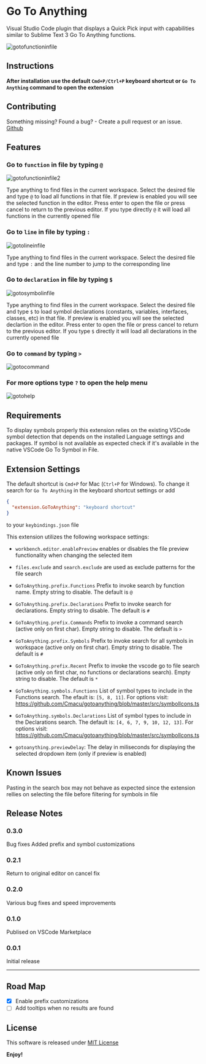 # Go To Anything

Visual Studio Code plugin that displays a Quick Pick input with capabilities similar to Sublime Text 3 Go To Anything functions.

![gotofunctioninfile](/img/goto_file_function.gif)

## Instructions

**After installation use the default `Cmd+P/Ctrl+P` keyboard shortcut or `Go To Anything` command to open the extension**

## Contributing

Something missing? Found a bug? - Create a pull request or an issue.
[Github](https://github.com/Cmacu/gotoanything)

## Features

### Go to `function` in file by typing `@`

![gotofunctioninfile2](/img/goto_file_function2.gif)

Type anything to find files in the current workspace. Select the desired file and type `@` to load all functions in that file. If preview is enabled you will see the selected function in the editor. Press enter to open the file or press cancel to return to the previous editor.
If you type directly `@` it will load all functions in the currently opened file

### Go to `line` in file by typing `:`

![gotolineinfile](/img/goto_file_line.gif)

Type anything to find files in the current workspace. Select the desired file and type `:` and the line number to jump to the corresponding line

### Go to `declaration` in file by typing `$`

![gotosymbolinfile](/img/goto_file_class.gif)

Type anything to find files in the current workspace. Select the desired file and type `$` to load symbol declarations (constants, variables, interfaces, classes, etc) in that file. If preview is enabled you will see the selected declartion in the editor. Press enter to open the file or press cancel to return to the previous editor.
If you type `$` directly it will load all declarations in the currently opened file

### Go to `command` by typing `>`

![gotocommand](/img/goto_command.gif)

### For more options type `?` to open the help menu

![gotohelp](/img/goto_help.gif)

## Requirements

To display symbols properly this extension relies on the existing VSCode symbol detection that depends on the installed Language settings and packages. If symbol is not available as expected check if it's available in the native VSCode Go To Symbol in File.

## Extension Settings

The default shortcut is `Cmd+P` for Mac (`Ctrl+P` for Windows). To change it search for `Go To Anything` in the keyboard shortcut settings or add

```json
{
  "extension.GoToAnything": "keyboard shortcut"
}
```

to your `keybindings.json` file

This extension utilizes the following workspace settings:

- `workbench.editor.enablePreview` enables or disables the file preview functionality when changing the selected item
- `files.exclude` and `search.exclude` are used as exclude patterns for the file search

- `GoToAnything.prefix.Functions` Prefix to invoke search by function name. Empty string to disable. The default is `@`
- `GoToAnything.prefix.Declarations` Prefix to invoke search for declarations. Empty string to disable. The default is `#`
- `GoToAnything.prefix.Commands` Prefix to invoke a command search (active only on first char). Empty string to disable. The default is `>`
- `GoToAnything.prefix.Symbols` Prefix to invoke search for all symbols in workspace (active only on first char). Empty string to disable. The default is `#`
- `GoToAnything.prefix.Recent` Prefix to invoke the vscode go to file search (active only on first char, no functions or declarations search). Empty string to disable. The default is `*`

- `GoToAnything.symbols.Functions` List of symbol types to include in the Functions search. The efault is: `[5, 8, 11]`. For options visit: https://github.com/Cmacu/gotoanything/blob/master/src/symbolIcons.ts
- `GoToAnything.symbols.Declarations` List of symbol types to include in the Declarations search. The default is: `[4, 6, 7, 9, 10, 12, 13]`. For options visit: https://github.com/Cmacu/gotoanything/blob/master/src/symbolIcons.ts

- `gotoanything.previewDelay`: The delay in miliseconds for displaying the selected dropdown item (only if preview is enabled)

## Known Issues

Pasting in the search box may not behave as expected since the extension rellies on selecting the file before filtering for symbols in file

## Release Notes

### 0.3.0

Bug fixes
Added prefix and symbol customizations

### 0.2.1

Return to original editor on cancel fix

### 0.2.0

Various bug fixes and speed improvements

### 0.1.0

Publised on VSCode Marketplace

### 0.0.1

Initial release

---

<!--
## Working with Markdown

**Note:** You can author your README using Visual Studio Code. Here are some useful editor keyboard shortcuts:

- Split the editor (`Cmd+\` on macOS or `Ctrl+\` on Windows and Linux)
- Toggle preview (`Shift+CMD+V` on macOS or `Shift+Ctrl+V` on Windows and Linux)
- Press `Ctrl+Space` (Windows, Linux) or `Cmd+Space` (macOS) to see a list of Markdown snippets

### For more information

- [Visual Studio Code's Markdown Support](http://code.visualstudio.com/docs/languages/markdown)
- [Markdown Syntax Reference](https://help.github.com/articles/markdown-basics/)
-->

## Road Map

- [x] Enable prefix customizations
- [ ] Add tooltips when no results are found

## License

This software is released under [MIT License](http://www.opensource.org/licenses/mit-license.php)

**Enjoy!**
